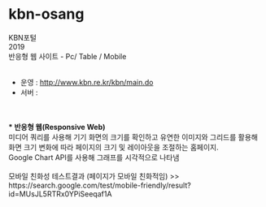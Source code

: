 # kbn-osang
KBN포털
<br />
2019<br />
반응형 웹 사이트 - Pc/ Table / Mobile
<br /><br />
- 운영 : http://www.kbn.re.kr/kbn/main.do<br />
- 서버 : 
<br />
<br />
<b>* 반응형 웹(Responsive Web)</b><br />
미디어 쿼리를 사용해 기기 화면의 크기를 확인하고 유연한 이미지와 그리드를 활용해 화면 크기 변화에 따라 페이지의 크기 및 레이아웃을 조절하는 홈페이지.
<br />
Google Chart API를 사용해 그래프를 시각적으로 나타냄
<br /><br />
모바일 친화성 테스트결과 (페이지가 모바일 친화적임) >><br />
https://search.google.com/test/mobile-friendly/result?id=MUsJL5RTRx0YPiSeeqaf1A
